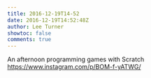 ```yaml
---
title: 2016-12-19T14-52
date: 2016-12-19T14:52:48Z
author: Lee Turner
showtoc: false
comments: true
---
```


An afternoon programming games with Scratch https://www.instagram.com/p/BOM-f-yATWG/

